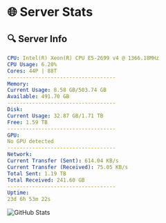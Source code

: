 # 🌐 Server Stats
## 🔍 Server Info
```yaml
CPU: Intel(R) Xeon(R) CPU E5-2699 v4 @ 1366.18MHz
CPU Usage: 6.20%
Cores: 44P | 88T
-----------------------------------
Memory:
Current Usage: 8.58 GB/503.74 GB
Available: 491.70 GB
-----------------------------------
Disk:
Current Usage: 32.87 GB/1.71 TB
Free: 1.59 TB
-----------------------------------
GPU:
No GPU detected
-----------------------------------
Network:
Current Transfer (Sent): 614.04 KB/s
Current Transfer (Received): 75.05 KB/s
Total Sent: 1.19 TB
Total Received: 241.60 GB
-----------------------------------
Uptime:
23d 6h 53m 22s
```
![GitHub Stats](https://img.shields.io/badge/Updated-2025-05-13_00:02:10-blue)